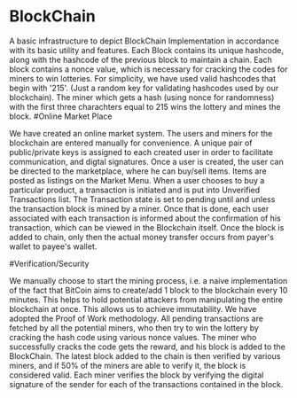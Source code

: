# BlockChain
A basic infrastructure to depict BlockChain Implementation in accordance with its basic utility and features. 
Each Block contains its unique hashcode, along with the hashcode of the previous block to maintain a chain. Each block contains a nonce value, which is necessary for cracking the codes for miners to win lotteries. For simplicity, we have used valid hashcodes that begin with '215'. (Just a random key for validating hashcodes used by our blockchain). The miner which gets a hash (using nonce for randomness) with the first three charachters equal to 215 wins the lottery and mines the block.
#Online Market Place

We have created an online market system. The users and miners for the blockchain are entered manually for convenience. A unique pair of public/private keys is assigned to each created user in order to facilitate communication, and digtal signatures. 
Once a user is created, the user can be directed to the marketplace, where he can buy/sell items. Items are posted as listings on the Market Menu.
When a user chooses to buy a particular product, a transaction is initiated and is put into Unverified Transactions list.
The Transaction state is set to pending until and unless the transaction block is mined by a miner. Once that is done, each user associated with each transaction is informed about the confirmation of his transaction, which can be viewed in the Blockchain itself. Once the block is added to chain, only then the actual money transfer occurs from payer's wallet to payee's wallet.

#Verification/Security

We manually choose to start the mining process, i.e. a naive implementation of the fact that BitCoin aims to create/add 1 block to the blockchain every 10 minutes.
This helps to hold potential attackers from manipulating the entire blockchain at once. This allows us to achieve immutability. 
We have adopted the Proof of Work methodology. All pending transactions are fetched by all the potential miners, who then try to win the lottery by cracking the hash code using various nonce values. The miner who successfully cracks the code gets the reward, and his block is added to the BlockChain.
The latest block added to the chain is then verified by various miners, and if 50% of the miners are able to verify it, the block is considered valid. Each miner verifies the block by verifying the digital signature of the sender for each of the transactions contained in the block.  
